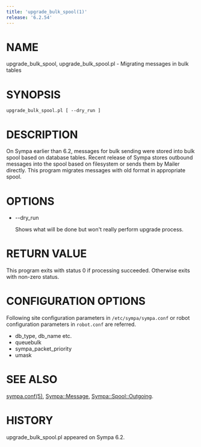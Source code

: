 ```yaml
---
title: 'upgrade_bulk_spool(1)'
release: '6.2.54'
---
```


# NAME

upgrade\_bulk\_spool, upgrade\_bulk\_spool.pl - Migrating messages in bulk tables

# SYNOPSIS

    upgrade_bulk_spool.pl [ --dry_run ]

# DESCRIPTION

On Sympa earlier than 6.2, messages for bulk sending were stored into
bulk spool based on database tables.
Recent release of Sympa stores outbound messages into the spool based on
filesystem or sends them by Mailer directly.
This program migrates messages with old format in appropriate spool.

# OPTIONS

- --dry\_run

    Shows what will be done but won't really perform upgrade process.

# RETURN VALUE

This program exits with status 0 if processing succeeded.
Otherwise exits with non-zero status.

# CONFIGURATION OPTIONS

Following site configuration parameters in `/etc/sympa/sympa.conf` or
robot configuration parameters in `robot.conf` are referred.

- db\_type, db\_name etc.
- queuebulk
- sympa\_packet\_priority
- umask

# SEE ALSO

[sympa.conf(5)](./sympa.conf.5.md),
[Sympa::Message](./Sympa-Message.3.md),
[Sympa::Spool::Outgoing](./Sympa-Spool-Outgoing.3.md).

# HISTORY

upgrade\_bulk\_spool.pl appeared on Sympa 6.2.

